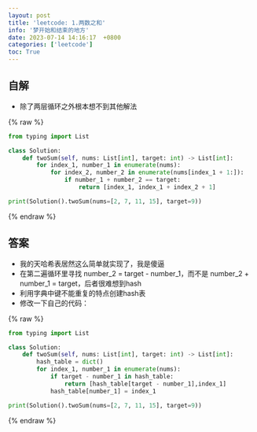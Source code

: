 ```yaml
---
layout: post
title: 'leetcode: 1.两数之和'
info: '梦开始和结束的地方'
date: 2023-07-14 14:16:17  +0800
categories: ['leetcode']
toc: True
---
```



## 自解

- 除了两层循环之外根本想不到其他解法

{% raw %}
```py
from typing import List

class Solution:
    def twoSum(self, nums: List[int], target: int) -> List[int]:
        for index_1, number_1 in enumerate(nums):
            for index_2, number_2 in enumerate(nums[index_1 + 1:]):
                if number_1 + number_2 == target:
                    return [index_1, index_1 + index_2 + 1]

print(Solution().twoSum(nums=[2, 7, 11, 15], target=9))
```
{% endraw %}


## 答案

- 我的天哈希表居然这么简单就实现了，我是傻逼
- 在第二遍循环里寻找 number_2 = target - number_1，而不是 number_2 + number_1 = target，后者很难想到hash
- 利用字典中键不能重复的特点创建hash表
- 修改一下自己的代码：

{% raw %}
```py
from typing import List

class Solution:
    def twoSum(self, nums: List[int], target: int) -> List[int]:
        hash_table = dict()
        for index_1, number_1 in enumerate(nums):
            if target - number_1 in hash_table:
                return [hash_table[target - number_1],index_1]
            hash_table[number_1] = index_1

print(Solution().twoSum(nums=[2, 7, 11, 15], target=9))
```
{% endraw %}
